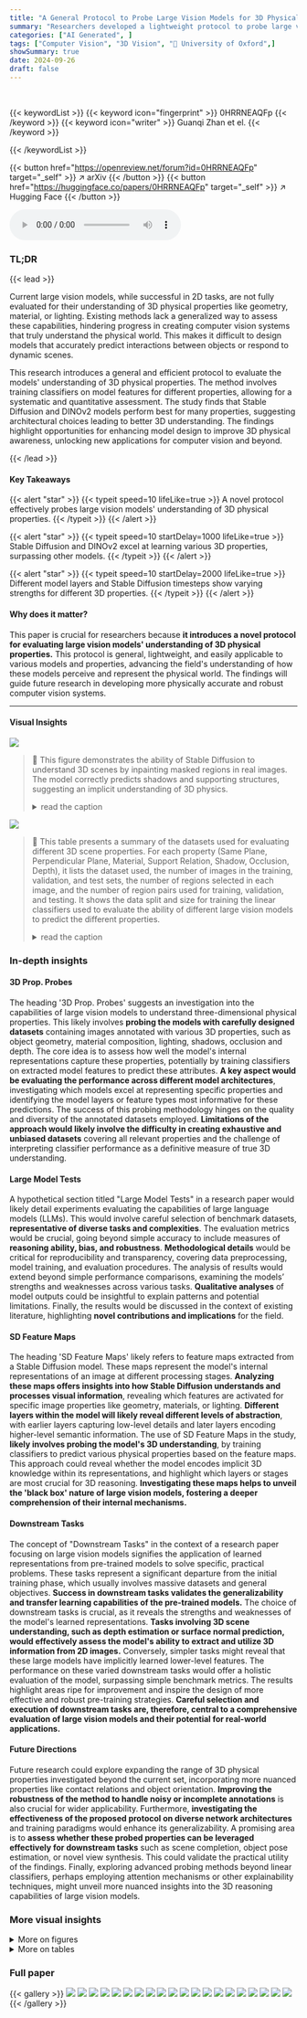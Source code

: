 ```yaml
---
title: "A General Protocol to Probe Large Vision Models for 3D Physical Understanding"
summary: "Researchers developed a lightweight protocol to probe large vision models' 3D physical understanding by training classifiers on model features for various scene properties (geometry, material, lightin..."
categories: ["AI Generated", ]
tags: ["Computer Vision", "3D Vision", "🏢 University of Oxford",]
showSummary: true
date: 2024-09-26
draft: false
---
```


<br>

{{< keywordList >}}
{{< keyword icon="fingerprint" >}} 0HRRNEAQFp {{< /keyword >}}
{{< keyword icon="writer" >}} Guanqi Zhan et el. {{< /keyword >}}
 
{{< /keywordList >}}

{{< button href="https://openreview.net/forum?id=0HRRNEAQFp" target="_self" >}}
↗ arXiv
{{< /button >}}
{{< button href="https://huggingface.co/papers/0HRRNEAQFp" target="_self" >}}
↗ Hugging Face
{{< /button >}}



<audio controls>
    <source src="https://ai-paper-reviewer.com/0HRRNEAQFp/podcast.wav" type="audio/wav">
    Your browser does not support the audio element.
</audio>


### TL;DR


{{< lead >}}

Current large vision models, while successful in 2D tasks, are not fully evaluated for their understanding of 3D physical properties like geometry, material, or lighting.  Existing methods lack a generalized way to assess these capabilities, hindering progress in creating computer vision systems that truly understand the physical world.  This makes it difficult to design models that accurately predict interactions between objects or respond to dynamic scenes. 

This research introduces a general and efficient protocol to evaluate the models' understanding of 3D physical properties.  The method involves training classifiers on model features for different properties, allowing for a systematic and quantitative assessment.  The study finds that Stable Diffusion and DINOv2 models perform best for many properties, suggesting architectural choices leading to better 3D understanding.  The findings highlight opportunities for enhancing model design to improve 3D physical awareness, unlocking new applications for computer vision and beyond.

{{< /lead >}}


#### Key Takeaways

{{< alert "star" >}}
{{< typeit speed=10 lifeLike=true >}} A novel protocol effectively probes large vision models' understanding of 3D physical properties. {{< /typeit >}}
{{< /alert >}}

{{< alert "star" >}}
{{< typeit speed=10 startDelay=1000 lifeLike=true >}} Stable Diffusion and DINOv2 excel at learning various 3D properties, surpassing other models. {{< /typeit >}}
{{< /alert >}}

{{< alert "star" >}}
{{< typeit speed=10 startDelay=2000 lifeLike=true >}} Different model layers and Stable Diffusion timesteps show varying strengths for different 3D properties. {{< /typeit >}}
{{< /alert >}}

#### Why does it matter?
This paper is crucial for researchers because **it introduces a novel protocol for evaluating large vision models' understanding of 3D physical properties.** This protocol is general, lightweight, and easily applicable to various models and properties, advancing the field's understanding of how these models perceive and represent the physical world. The findings will guide future research in developing more physically accurate and robust computer vision systems.

------
#### Visual Insights



![](https://ai-paper-reviewer.com/0HRRNEAQFp/figures_1_1.jpg)

> 🔼 This figure demonstrates the ability of Stable Diffusion to understand 3D scenes by inpainting masked regions in real images. The model correctly predicts shadows and supporting structures, suggesting an implicit understanding of 3D physics.
> <details>
> <summary>read the caption</summary>
> Figure 1: Motivation: What do large vision models know about the 3D scene? We take Stable Diffusion as an example because Stable Diffusion is generative, so its output is an image that can be judged directly for verisimilitude. The Stable Diffusion inpainting model is here tasked with inpainting the masked region of the real images. It correctly predicts a shadow consistent with the lighting direction (top), and a supporting structure consistent with the scene geometry (bottom). This indicates that the Stable Diffusion model generation is consistent with the geometry (of the light source direction) and physical (support) properties. These examples are only for illustration and we probe a general Stable Diffusion network to determine whether there are explicit features for such 3D scene properties. The appendix provides more examples of Stable Diffusion's capability to predict different physical properties of the scene.
> </details>





![](https://ai-paper-reviewer.com/0HRRNEAQFp/tables_3_1.jpg)

> 🔼 This table presents a summary of the datasets used for evaluating different 3D scene properties. For each property (Same Plane, Perpendicular Plane, Material, Support Relation, Shadow, Occlusion, Depth), it lists the dataset used, the number of images in the training, validation, and test sets, the number of regions selected in each image, and the number of region pairs used for training, validation, and testing.  It shows the data split and size for training the linear classifiers used to evaluate the ability of different large vision models to predict the different properties.
> <details>
> <summary>read the caption</summary>
> Table 1: Overview of the datasets and training/evaluation statistics for the properties investigated. For each property, we list the image dataset used, and the number of images for the train, val, and test set. 1000 images are used for testing if the original test set is larger than 1000 images. Regions are selected in each image, and pairs of regions are used for all the probe questions.
> </details>





### In-depth insights


#### 3D Prop. Probes
The heading '3D Prop. Probes' suggests an investigation into the capabilities of large vision models to understand three-dimensional physical properties.  This likely involves **probing the models with carefully designed datasets** containing images annotated with various 3D properties, such as object geometry, material composition, lighting, shadows, occlusion and depth. The core idea is to assess how well the model's internal representations capture these properties, potentially by training classifiers on extracted model features to predict these attributes.  **A key aspect would be evaluating the performance across different model architectures**, investigating which models excel at representing specific properties and identifying the model layers or feature types most informative for these predictions. The success of this probing methodology hinges on the quality and diversity of the annotated datasets employed.  **Limitations of the approach would likely involve the difficulty in creating exhaustive and unbiased datasets** covering all relevant properties and the challenge of interpreting classifier performance as a definitive measure of true 3D understanding.

#### Large Model Tests
A hypothetical section titled "Large Model Tests" in a research paper would likely detail experiments evaluating the capabilities of large language models (LLMs).  This would involve careful selection of benchmark datasets, **representative of diverse tasks and complexities**.  The evaluation metrics would be crucial, going beyond simple accuracy to include measures of **reasoning ability, bias, and robustness**.  **Methodological details** would be critical for reproducibility and transparency, covering data preprocessing, model training, and evaluation procedures.  The analysis of results would extend beyond simple performance comparisons, examining the models’ strengths and weaknesses across various tasks.  **Qualitative analyses** of model outputs could be insightful to explain patterns and potential limitations. Finally, the results would be discussed in the context of existing literature, highlighting **novel contributions and implications** for the field.

#### SD Feature Maps
The heading 'SD Feature Maps' likely refers to feature maps extracted from a Stable Diffusion model.  These maps represent the model's internal representations of an image at different processing stages. **Analyzing these maps offers insights into how Stable Diffusion understands and processes visual information**, revealing which features are activated for specific image properties like geometry, materials, or lighting.  **Different layers within the model will likely reveal different levels of abstraction**, with earlier layers capturing low-level details and later layers encoding higher-level semantic information. The use of SD Feature Maps in the study, **likely involves probing the model's 3D understanding**, by training classifiers to predict various physical properties based on the feature maps. This approach could reveal whether the model encodes implicit 3D knowledge within its representations, and highlight which layers or stages are most crucial for 3D reasoning.  **Investigating these maps helps to unveil the 'black box' nature of large vision models, fostering a deeper comprehension of their internal mechanisms.**

#### Downstream Tasks
The concept of "Downstream Tasks" in the context of a research paper focusing on large vision models signifies the application of learned representations from pre-trained models to solve specific, practical problems.  These tasks represent a significant departure from the initial training phase, which usually involves massive datasets and general objectives.  **Success in downstream tasks validates the generalizability and transfer learning capabilities of the pre-trained models.**  The choice of downstream tasks is crucial, as it reveals the strengths and weaknesses of the model's learned representations.  **Tasks involving 3D scene understanding, such as depth estimation or surface normal prediction, would effectively assess the model's ability to extract and utilize 3D information from 2D images.** Conversely, simpler tasks might reveal that these large models have implicitly learned lower-level features.  The performance on these varied downstream tasks would offer a holistic evaluation of the model, surpassing simple benchmark metrics.  The results highlight areas ripe for improvement and inspire the design of more effective and robust pre-training strategies.  **Careful selection and execution of downstream tasks are, therefore, central to a comprehensive evaluation of large vision models and their potential for real-world applications.**

#### Future Directions
Future research could explore expanding the range of 3D physical properties investigated beyond the current set, incorporating more nuanced properties like contact relations and object orientation.  **Improving the robustness of the method to handle noisy or incomplete annotations** is also crucial for wider applicability.  Furthermore, **investigating the effectiveness of the proposed protocol on diverse network architectures** and training paradigms would enhance its generalizability.  A promising area is to **assess whether these probed properties can be leveraged effectively for downstream tasks** such as scene completion, object pose estimation, or novel view synthesis. This could validate the practical utility of the findings.  Finally, exploring advanced probing methods beyond linear classifiers, perhaps employing attention mechanisms or other explainability techniques, might unveil more nuanced insights into the 3D reasoning capabilities of large vision models.


### More visual insights

<details>
<summary>More on figures
</summary>


![](https://ai-paper-reviewer.com/0HRRNEAQFp/figures_4_1.jpg)

> 🔼 This figure shows example images used to test the model's ability to understand scene geometry, specifically whether two regions are on the same plane or perpendicular planes.  Each row presents an original image with annotated regions (A, B, C). Region pairs (A, B) represent positive examples of the geometric relationship (same plane or perpendicular), while (A, C) show negative examples.
> <details>
> <summary>read the caption</summary>
> Figure 2: Example images for probing scene geometry. The first row shows a sample annotation for the same plane, and the second row is a sample annotation for perpendicular plane. Here, and in the following figures, (A, B) are a positive pair, while (A, C) are negative. The images are from the ScanNetv2 dataset [8] with annotations for planes from [24]. In the first row, the first piece of floor (A) is on the same plane as the second piece of floor (B), but is not on the same plane as the surface of the drawers (C). In the second row, the table top (A) is perpendicular to the wall (B), but is not perpendicular to the stool top (C).
> </details>



![](https://ai-paper-reviewer.com/0HRRNEAQFp/figures_5_1.jpg)

> 🔼 This figure shows example images used for evaluating three different properties: material, support relation, and shadow. Each row represents a different property with a positive and negative example pair. The image datasets used are DMS for material, NYUv2 for support relation and SOBA for shadow.
> <details>
> <summary>read the caption</summary>
> Figure 3: Example images for probing material, support relation and shadow. The first row is for material, the second row for support relation, and the third row for shadow. First row: the material images are from the DMS dataset [39]. The paintings are both covered with glass (A and B) whereas the curtain (C) is made of fabric. Second row: the support relation images are from the NYUv2 dataset [36]. The paper (A) is supported by the table (B), but it is not supported by the chair (C). Third row: the shadow images are from the SOBA dataset [41]. The person (A) has the shadow (B), not the shadow (C).
> </details>



![](https://ai-paper-reviewer.com/0HRRNEAQFp/figures_6_1.jpg)

> 🔼 This figure shows example images used to test the model's ability to understand scene geometry, specifically whether two regions are on the same plane or perpendicular planes. Each row shows an example of a positive pair (A,B) and a negative pair (A,C), where the positive pair shares the property of interest (same plane or perpendicular plane) and the negative pair does not.
> <details>
> <summary>read the caption</summary>
> Figure 2: Example images for probing scene geometry. The first row shows a sample annotation for the same plane, and the second row is a sample annotation for perpendicular plane. Here, and in the following figures, (A, B) are a positive pair, while (A, C) are negative. The images are from the ScanNetv2 dataset [8] with annotations for planes from [24]. In the first row, the first piece of floor (A) is on the same plane as the second piece of floor (B), but is not on the same plane as the surface of the drawers (C). In the second row, the table top (A) is perpendicular to the wall (B), but is not perpendicular to the stool top (C).
> </details>



![](https://ai-paper-reviewer.com/0HRRNEAQFp/figures_7_1.jpg)

> 🔼 This figure shows the architecture of the U-Net used in Stable Diffusion and illustrates two prediction failures.  (a) labels the encoder (E1-E4) and decoder (D1-D4) layers of the U-Net. (b) shows an example where the model incorrectly predicts the material of two regions. (c) shows an example where the model fails to identify that two regions belong to the same occluded object.
> <details>
> <summary>read the caption</summary>
> Figure 5: (a) Nomenclature for the U-Net Layers. We probe 4 downsampling encoder layers E1-E4 and 4 upsampling decoder layers D1-D4 of the Stable Diffusion U-Net. (b) A prediction failure for Material. In this example the model does not predict that the two regions are made of the same material (fabric). (c) A prediction failure for Occlusion. In this example the model does not predict that the two regions belong to the same object (the sofa).
> </details>



![](https://ai-paper-reviewer.com/0HRRNEAQFp/figures_16_1.jpg)

> 🔼 This figure showcases Stable Diffusion's ability to predict scene geometry, specifically focusing on same-plane and perpendicular-plane relationships.  The model successfully inpaints masked regions in real images, demonstrating an understanding of how planes intersect to form corners, even when only part of the planes are visible.
> <details>
> <summary>read the caption</summary>
> Figure 6: Stable Diffusion generated images testing scene geometry prediction. Here and for the following figures, the model is tasked with inpainting the masked region of the real images. Stable Diffusion 'knows' about same plane and perpendicular plane relations in the generation. When the intersection of two sofa planes (first row), two walls (second and sixth row), two cabinet planes (third row), two pillar planes (fourth row) or two fridge planes (fifth row) is masked out, Stable Diffusion is able to generate the two perpendicular planes at the corner based on the unmasked parts of the planes.
> </details>



![](https://ai-paper-reviewer.com/0HRRNEAQFp/figures_17_1.jpg)

> 🔼 This figure shows examples of Stable Diffusion inpainting images for material, support relation, and shadow. The model performs well on support relation and shadow prediction, but struggles with material prediction when the boundary between materials is unclear.
> <details>
> <summary>read the caption</summary>
> Figure 7: Stable Diffusion generated images testing material, support relation and shadow prediction. Stable Diffusion ‘knows’ about support relations and shadows in the generation, but may fail sometimes for material. Rows 1–2: Material; Rows 3–4: Support Relation; Rows 5–6: Shadow. In the first row, the model distinguishes the two different materials clearly and there is clear boundary between the generated pancake and plate; while in the second row, the model fails to distinguish the two different materials clearly, generating a mixed boundary. In the third row and fourth rows, the model does inpaint the supporting object for the stuff on the table and the machine. In the fifth and sixth rows, the model manages to inpaint the shadow correctly. Better to zoom in for more details.
> </details>



![](https://ai-paper-reviewer.com/0HRRNEAQFp/figures_18_1.jpg)

> 🔼 This figure shows examples of Stable Diffusion's image inpainting results, demonstrating its ability to predict depth accurately but sometimes failing to correctly handle occlusions. The figure includes six examples, with the first three focusing on occlusions and the latter three on depth perception.
> <details>
> <summary>read the caption</summary>
> Figure 8: Stable Diffusion generated images testing occlusion and depth prediction. Stable Diffusion ‘knows’ about depth in the generation, but may fail sometimes for occlusion. Rows 1–3: Occlusion; Rows 4–6: Depth. In Row 1, the model fails to connect the tail with the cat body and generates a new tail for the cat, while in Row 2, the model successfully connects the separated people and generates their whole body, and in Row 3, the separated parts of oven are connected to generate the entire oven. In Rows 4–6, the model correctly generates a car of the proper size based on depth. The generated car is larger if it is closer, and smaller if it is farther away.
> </details>



![](https://ai-paper-reviewer.com/0HRRNEAQFp/figures_20_1.jpg)

> 🔼 This figure shows the Area Under the Curve (AUC) values for different layers (D1-D4, E1-E4) and timesteps of the Stable Diffusion model when performing the 'same plane' task.  The x-axis represents the timestep, and the y-axis represents the AUC score. Each line corresponds to a different layer within the Stable Diffusion model.  The plot illustrates how the performance (AUC) of the model changes for the same-plane prediction task across different layers and different timesteps of the diffusion process.
> <details>
> <summary>read the caption</summary>
> Figure 9: Curves for AUC at different layers and time steps of probing Stable Diffusion for the same plane task.
> </details>



![](https://ai-paper-reviewer.com/0HRRNEAQFp/figures_21_1.jpg)

> 🔼 This figure shows the Area Under the Curve (AUC) values obtained for the 'perpendicular plane' task using Stable Diffusion.  Different curves represent different layers (D1-D4, E1-E4) of the U-Net within the Stable Diffusion model.  The x-axis represents the different time steps used during the diffusion process, illustrating how the AUC varies across layers and time steps.  The overall trend helps to determine the optimal layers and time steps for maximizing performance on this specific task of identifying perpendicular planes.
> <details>
> <summary>read the caption</summary>
> Figure 10: Curves for AUC at different layers and time steps of probing Stable Diffusion for the perpendicular plane task.
> </details>



![](https://ai-paper-reviewer.com/0HRRNEAQFp/figures_21_2.jpg)

> 🔼 This figure shows the Area Under the Curve (AUC) values for different layers (D1-D4, E1-E4) and timesteps of the Stable Diffusion model when applied to the material property prediction task.  Each line represents a specific layer, and the x-axis represents different timesteps in the diffusion process. The y-axis shows the AUC, measuring the model's performance in distinguishing between different materials. The graph helps analyze which layers and timesteps of the Stable Diffusion model are most effective for material property prediction.
> <details>
> <summary>read the caption</summary>
> Figure 11: Curves for AUC at different layers and time steps of probing Stable Diffusion for the material task.
> </details>



![](https://ai-paper-reviewer.com/0HRRNEAQFp/figures_22_1.jpg)

> 🔼 This figure shows the Area Under the Curve (AUC) for different layers (D1-D4, E1-E4) and timesteps of the Stable Diffusion model when performing the 'same plane' task.  The x-axis represents the timestep, ranging from 0 to 500, and the y-axis represents the AUC score, indicating the model's performance at classifying whether two regions are on the same plane. Each line corresponds to a different layer of the model, showing how the model's performance varies across different layers and timesteps.
> <details>
> <summary>read the caption</summary>
> Figure 9: Curves for AUC at different layers and time steps of probing Stable Diffusion for the same plane task.
> </details>



![](https://ai-paper-reviewer.com/0HRRNEAQFp/figures_22_2.jpg)

> 🔼 This figure shows the Area Under the Curve (AUC) values obtained for different layers and timesteps when probing the Stable Diffusion model's ability to predict shadows. The x-axis represents the timestep, and the y-axis represents the AUC score. Different lines represent different layers in the model (D1-D4, E1-E4). The graph helps to understand which layer and timestep combination performs best for shadow prediction in the Stable Diffusion model.
> <details>
> <summary>read the caption</summary>
> Figure 13: Curves for AUC at different layers and time steps of probing Stable Diffusion for the shadow task.
> </details>



![](https://ai-paper-reviewer.com/0HRRNEAQFp/figures_23_1.jpg)

> 🔼 This figure shows the Area Under the Curve (AUC) values obtained when probing different layers and timesteps of the Stable Diffusion model for the 'same plane' task.  The x-axis represents the timestep in the diffusion process, and the y-axis shows the AUC score which indicates how well the model can distinguish between pairs of regions that are on the same plane versus those that are not. Each line represents a different layer within the U-Net architecture of Stable Diffusion (D1-D4 representing decoder layers and E1-E4 representing encoder layers). The curves illustrate the performance of different layers at different timesteps, allowing researchers to identify which layer and timestep combination is most effective for this specific task in 3D scene understanding.
> <details>
> <summary>read the caption</summary>
> Figure 9: Curves for AUC at different layers and time steps of probing Stable Diffusion for the same plane task.
> </details>



![](https://ai-paper-reviewer.com/0HRRNEAQFp/figures_23_2.jpg)

> 🔼 This figure shows the Area Under the Curve (AUC) values obtained from using features extracted from different layers (D1-D4, E1-E4) and timesteps (0-500) of the Stable Diffusion model for a depth prediction task. The plot helps to visualize how the performance of the model varies across different layers and timesteps. It indicates the optimal layers and timesteps to extract features for the depth prediction task.
> <details>
> <summary>read the caption</summary>
> Figure 15: Curves for AUC at different layers and time steps of probing Stable Diffusion for the depth task.
> </details>



</details>




<details>
<summary>More on tables
</summary>


![](https://ai-paper-reviewer.com/0HRRNEAQFp/tables_7_1.jpg)
> 🔼 This table presents the hyperparameters and performance of a linear Support Vector Machine (SVM) trained on Stable Diffusion features for seven different 3D scene properties.  For each property, the optimal time step, layer, and regularization parameter (C) were determined through grid search on a validation set.  The table shows the resulting validation AUC (Area Under the ROC Curve) scores, indicating the model's performance in classifying the property.
> <details>
> <summary>read the caption</summary>
> Table 2: SVM grid search results of Stable Diffusion features. For each property, we train the linear SVM on the training set and grid search the best combination of time step, layer, and C on the validation set. The ROC AUC score (%) is reported on the validation set using the selected combination.
> </details>

![](https://ai-paper-reviewer.com/0HRRNEAQFp/tables_8_1.jpg)
> 🔼 This table presents the results of a grid search performed to find the optimal hyperparameters for different pre-trained vision models (CLIP, DINOv1, DINOv2, VQGAN) when used for a linear probing task.  The grid search involved selecting the best transformer layer and regularization parameter (C) for an SVM classifier to predict different 3D scene properties.  The table shows the optimal layer and C value found, along with the resulting validation AUC score for each property and model.
> <details>
> <summary>read the caption</summary>
> Table 3: SVM grid search results of CLIP/DINO/VQGAN features. We train the linear SVM on the training set, and grid search the best combination of ViT/Transformer layer and C on the validation set. The OpenCLIP and VQGAN models we use have 48 transformer layers, DINOv1 has 12 layers and DINOv2 has 40 layers. The i-th layer means the i-th transformer layer from the input side.
> </details>

![](https://ai-paper-reviewer.com/0HRRNEAQFp/tables_9_1.jpg)
> 🔼 This table compares the performance of different large-scale vision models (OpenCLIP, DINOv1, DINOv2, VQGAN, and Stable Diffusion) on various downstream tasks related to 3D physical scene understanding.  For each property (Same Plane, Perpendicular Plane, etc.), the best hyperparameters from a grid search are used for each model. The results are presented as the area under the ROC curve (AUC) on a test set, comparing each model against a random classifier.
> <details>
> <summary>read the caption</summary>
> Table 4: Comparison of different features trained at scale. For each property, we use the best time step, layer and C found in the grid search for Stable Diffusion, and the best layer and C found in the grid search for other features. The performance is the ROC AUC on the test set, and 'Random' means a random classifier.
> </details>

![](https://ai-paper-reviewer.com/0HRRNEAQFp/tables_19_1.jpg)
> 🔼 This table presents the training and validation AUC scores achieved by a Support Vector Machine (SVM) using features extracted from the Stable Diffusion model.  The best performing time step, layer, and regularization parameter (C) were determined through grid search for each of the seven properties investigated (Same Plane, Perpendicular Plane, Material, Support Relation, Shadow, Occlusion, and Depth).  The AUC scores indicate the model's ability to discriminate between positive and negative examples for each property using the Stable Diffusion features.
> <details>
> <summary>read the caption</summary>
> Table 5: Train/Val AUC of SVM grid search for Stable Diffusion features. For each property, the Train/Val AUC at the best combination of time step, layer and C is reported.
> </details>

![](https://ai-paper-reviewer.com/0HRRNEAQFp/tables_24_1.jpg)
> 🔼 This table shows the results of using features from Stable Diffusion, selected by the authors' probing method, for the task of surface normal estimation. The features were injected into the iDisc model [29], and the results are compared to the original iDisc model's performance. The metrics used for comparison include Mean Angular Error, Angular RMSE, and percentages of angles less than 11.25, 22.5, and 30 degrees.
> <details>
> <summary>read the caption</summary>
> Table 6: Preliminary results of using the probed feature for the downstream task of normal estimation. Here we show the results of injecting the selected Stable Diffusion feature into iDisc [29]. Please see text for more details.
> </details>

![](https://ai-paper-reviewer.com/0HRRNEAQFp/tables_24_2.jpg)
> 🔼 This table shows the comparison of depth estimation performance using features from ResNet-50 and Stable Diffusion (SD).  The performance is measured by three metrics (δ₁, δ₂, δ₃) representing the percentage of pixels with relative depth errors less than 11.25%, 22.5%, and 30%, respectively, and RMSE (Root Mean Squared Error) representing the overall accuracy. SD features significantly outperform ResNet-50 features across all metrics, indicating the potential of using probed SD features for depth estimation.
> <details>
> <summary>read the caption</summary>
> Table 7: Preliminary results of using the probed feature for downstream task of depth estimation. Here we show the results of a comparison between ResNet and SD features on the NYUv2 Depth test dataset. Please see text for more details.
> </details>

</details>




### Full paper

{{< gallery >}}
<img src="https://ai-paper-reviewer.com/0HRRNEAQFp/1.png" class="grid-w50 md:grid-w33 xl:grid-w25" />
<img src="https://ai-paper-reviewer.com/0HRRNEAQFp/2.png" class="grid-w50 md:grid-w33 xl:grid-w25" />
<img src="https://ai-paper-reviewer.com/0HRRNEAQFp/3.png" class="grid-w50 md:grid-w33 xl:grid-w25" />
<img src="https://ai-paper-reviewer.com/0HRRNEAQFp/4.png" class="grid-w50 md:grid-w33 xl:grid-w25" />
<img src="https://ai-paper-reviewer.com/0HRRNEAQFp/5.png" class="grid-w50 md:grid-w33 xl:grid-w25" />
<img src="https://ai-paper-reviewer.com/0HRRNEAQFp/6.png" class="grid-w50 md:grid-w33 xl:grid-w25" />
<img src="https://ai-paper-reviewer.com/0HRRNEAQFp/7.png" class="grid-w50 md:grid-w33 xl:grid-w25" />
<img src="https://ai-paper-reviewer.com/0HRRNEAQFp/8.png" class="grid-w50 md:grid-w33 xl:grid-w25" />
<img src="https://ai-paper-reviewer.com/0HRRNEAQFp/9.png" class="grid-w50 md:grid-w33 xl:grid-w25" />
<img src="https://ai-paper-reviewer.com/0HRRNEAQFp/10.png" class="grid-w50 md:grid-w33 xl:grid-w25" />
<img src="https://ai-paper-reviewer.com/0HRRNEAQFp/11.png" class="grid-w50 md:grid-w33 xl:grid-w25" />
<img src="https://ai-paper-reviewer.com/0HRRNEAQFp/12.png" class="grid-w50 md:grid-w33 xl:grid-w25" />
<img src="https://ai-paper-reviewer.com/0HRRNEAQFp/13.png" class="grid-w50 md:grid-w33 xl:grid-w25" />
<img src="https://ai-paper-reviewer.com/0HRRNEAQFp/14.png" class="grid-w50 md:grid-w33 xl:grid-w25" />
<img src="https://ai-paper-reviewer.com/0HRRNEAQFp/15.png" class="grid-w50 md:grid-w33 xl:grid-w25" />
<img src="https://ai-paper-reviewer.com/0HRRNEAQFp/16.png" class="grid-w50 md:grid-w33 xl:grid-w25" />
<img src="https://ai-paper-reviewer.com/0HRRNEAQFp/17.png" class="grid-w50 md:grid-w33 xl:grid-w25" />
<img src="https://ai-paper-reviewer.com/0HRRNEAQFp/18.png" class="grid-w50 md:grid-w33 xl:grid-w25" />
<img src="https://ai-paper-reviewer.com/0HRRNEAQFp/19.png" class="grid-w50 md:grid-w33 xl:grid-w25" />
<img src="https://ai-paper-reviewer.com/0HRRNEAQFp/20.png" class="grid-w50 md:grid-w33 xl:grid-w25" />
{{< /gallery >}}
